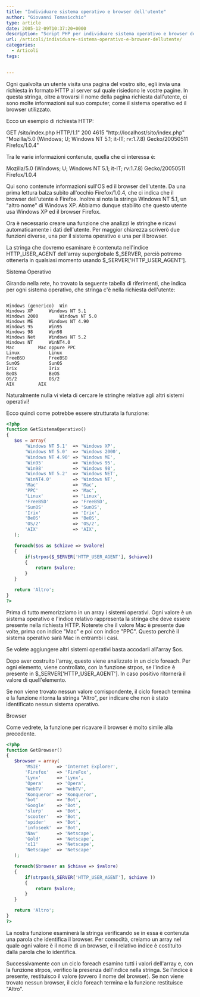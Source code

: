 ```yaml
---
title: "Individuare sistema operativo e browser dell'utente"
author: "Giovanni Tomasicchio"
type: article
date: 2005-12-09T10:37:20+0000
description: "Script PHP per individuare sistema operativo e browser dell'utente"
url: /articoli/individuare-sistema-operativo-e-browser-dellutente/
categories:
  - Articoli
tags:

  
---
```

 Ogni qualvolta un utente visita una pagina del vostro sito, egli invia una richiesta in formato HTTP al server sul quale risiedono le vostre pagine. In questa stringa, oltre a trovarsi il nome della pagina richiesta dall'utente, ci sono molte informazioni sul suo computer, come il sistema operativo ed il browser utilizzato.

 Ecco un esempio di richiesta HTTP:

 GET /sito/index.php HTTP/1.1" 200 4615 "http://localhost/sito/index.php" "Mozilla/5.0 (Windows; U; Windows NT 5.1; it-IT; rv:1.7.8) Gecko/20050511 Firefox/1.0.4"

 Tra le varie informazioni contenute, quella che ci interessa è:

 Mozilla/5.0 (Windows; U; Windows NT 5.1; it-IT; rv:1.7.8) Gecko/20050511 Firefox/1.0.4

 Qui sono contenute informazioni sull'OS ed il browser dell'utente. Da una prima lettura balza subito all'occhio Firefox/1.0.4, che ci indica che il browser dell'utente è Firefox. Inoltre si nota la stringa Windows NT 5.1, un "altro nome" di Windows XP. Abbiamo dunque stabilito che questo utente usa Windows XP ed il browser Firefox.

 Ora è necessario creare una funzione che analizzi le stringhe e ricavi automaticamente i dati dell'utente. Per maggior chiarezza scriverò due funzioni diverse, una per il sistema operativo e una per il browser.

 La stringa che dovremo esaminare è contenuta nell'indice HTTP\_USER\_AGENT dell'array superglobale $\_SERVER, perciò potremo ottenerla in qualsiasi momento usando $\_SERVER\['HTTP\_USER\_AGENT'\].

 Sistema Operativo

 Girando nella rete, ho trovato la seguente tabella di riferimenti, che indica per ogni sistema operativo, che stringa c'è nella richiesta dell'utente:

 ```

Windows (generico)	Win
Windows XP		Windows NT 5.1
Windows 2000		Windows NT 5.0
Windows ME		Windows NT 4.90
Windows 95		Win95
Windows 98		Win98
Windows Net		Windows NT 5.2
Windows NT		WinNT4.0
Mac			Mac oppure PPC
Linux			Linux
FreeBSD			FreeBSD
SunOS			SunOS
Irix			Irix
BeOS			BeOS
OS/2			OS/2
AIX			AIX
```

 Naturalmente nulla vi vieta di cercare le stringhe relative agli altri sistemi operativi!

 Ecco quindi come potrebbe essere strutturata la funzione:

 ```php
<?php
function GetSistemaOperativo()
{
    $os = array(
        'Windows NT 5.1'  => 'Windows XP',
        'Windows NT 5.0'  => 'Windows 2000',
        'Windows NT 4.90' => 'Windows ME',
        'Win95'           => 'Windows 95',
        'Win98'           => 'Windows 98',
        'Windows NT 5.2'  => 'Windows NET',
        'WinNT4.0'        => 'Windows NT',
        'Mac'             => 'Mac',
        'PPC'             => 'Mac',
        'Linux'           => 'Linux',
        'FreeBSD'         => 'FreeBSD',
        'SunOS'           => 'SunOS',
        'Irix'            => 'Irix',
        'BeOS'            => 'BeOS',
        'OS/2'            => 'OS/2',
        'AIX'             => 'AIX',
    );

    foreach($os as $chiave => $valore)
    {
        if(strpos($_SERVER['HTTP_USER_AGENT'], $chiave))
        {
            return $valore;
        }
    }

    return 'Altro';
}
?> 
```

 Prima di tutto memorizziamo in un array i sistemi operativi. Ogni valore è un sistema operativo e l'indice relativo rappresenta la stringa che deve essere presente nella richiesta HTTP. Noterete che il valore Mac è presente due volte, prima con indice "Mac" e poi con indice "PPC". Questo perchè il sistema operativo sarà Mac in entrambi i casi.

 Se volete aggiungere altri sistemi operativi basta accodarli all'array $os.

 Dopo aver costruito l'array, questo viene analizzato in un ciclo foreach. Per ogni elemento, viene controllato, con la funzione strpos, se l'indice è presente in $\_SERVER\['HTTP\_USER\_AGENT'\]. In caso positivo ritornerà il valore di quell'elemento.

 Se non viene trovato nessun valore corrispondente, il ciclo foreach termina e la funzione ritorna la stringa "Altro", per indicare che non è stato identificato nessun sistema operativo.

 Browser

 Come vedrete, la funzione per ricavare il browser è molto simile alla precedente.

 ```php
<?php
function GetBrowser()
{
    $browser = array(
        'MSIE'      => 'Internet Explorer',
        'Firefox'   => 'FireFox',
        'Lynx'      => 'Lynx',
        'Opera'     => 'Opera',
        'WebTV'     => 'WebTV',
        'Konqueror' => 'Konqueror',
        'bot'       => 'Bot',
        'Google'    => 'Bot',
        'slurp'     => 'Bot',
        'scooter'   => 'Bot',
        'spider'    => 'Bot',
        'infoseek'  => 'Bot',
        'Nav'       => 'Netscape',
        'Gold'      => 'Netscape',
        'x11'       => 'Netscape',
        'Netscape'  => 'Netscape'
    );

    foreach($browser as $chiave => $valore)
    {
        if(strpos($_SERVER['HTTP_USER_AGENT'], $chiave ))
        {
            return $valore;
        }
    }

    return 'Altro';
}
?>
```

 La nostra funzione esaminerà la stringa verificando se in essa è contenuta una parola che identifica il browser. Per comodità, creiamo un array nel quale ogni valore è il nome di un browser, e il relativo indice è costituito dalla parola che lo identifica.

 Successivamente con un ciclo foreach esamino tutti i valori dell'array e, con la funzione strpos, verifico la presenza dell'indice nella stringa. Se l'indice è presente, restituisco il valore (ovvero il nome del browser). Se non viene trovato nessun browser, il ciclo foreach termina e la funzione restituisce "Altro".